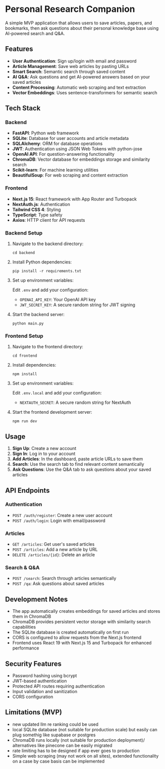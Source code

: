 # Personal Research Companion

A simple MVP application that allows users to save articles, papers, and bookmarks, then ask questions about their personal knowledge base using AI-powered search and Q&A.

## Features

- **User Authentication**: Sign up/login with email and password
- **Article Management**: Save web articles by pasting URLs
- **Smart Search**: Semantic search through saved content
- **AI Q&A**: Ask questions and get AI-powered answers based on your saved articles
- **Content Processing**: Automatic web scraping and text extraction
- **Vector Embeddings**: Uses sentence-transformers for semantic search

## Tech Stack

### Backend
- **FastAPI**: Python web framework
- **SQLite**: Database for user accounts and article metadata
- **SQLAlchemy**: ORM for database operations
- **JWT**: Authentication using JSON Web Tokens with python-jose
- **OpenAI API**: For question-answering functionality
- **ChromaDB**: Vector database for embeddings storage and similarity search
- **Scikit-learn**: For machine learning utilities
- **BeautifulSoup**: For web scraping and content extraction

### Frontend
- **Next.js 15**: React framework with App Router and Turbopack
- **NextAuth.js**: Authentication
- **Tailwind CSS 4**: Styling 
- **TypeScript**: Type safety
- **Axios**: HTTP client for API requests


### Backend Setup

1. Navigate to the backend directory:
   ```
   cd backend
   ```

2. Install Python dependencies:
   ```
   pip install -r requirements.txt
   ```

3. Set up environment variables:
   
   Edit `.env` and add your configuration:
   - `OPENAI_API_KEY`: Your OpenAI API key
   - `JWT_SECRET_KEY`: A secure random string for JWT signing
   
4. Start the backend server:
   ```
   python main.py
   ```

### Frontend Setup

1. Navigate to the frontend directory:
   ```
   cd frontend
   ```

2. Install dependencies:
   ```
   npm install
   ```

3. Set up environment variables:
   
   Edit `.env.local` and add your configuration:
   - `NEXTAUTH_SECRET`: A secure random string for NextAuth

4. Start the frontend development server:
   ```
   npm run dev
   ```

## Usage

1. **Sign Up**: Create a new account 
2. **Sign In**: Log in to your account 
3. **Add Articles**: In the dashboard, paste article URLs to save them
4. **Search**: Use the search tab to find relevant content semantically
5. **Ask Questions**: Use the Q&A tab to ask questions about your saved articles

## API Endpoints

### Authentication
- `POST /auth/register`: Create a new user account
- `POST /auth/login`: Login with email/password

### Articles
- `GET /articles`: Get user's saved articles
- `POST /articles`: Add a new article by URL
- `DELETE /articles/{id}`: Delete an article

### Search & Q&A
- `POST /search`: Search through articles semantically
- `POST /qa`: Ask questions about saved articles

## Development Notes

- The app automatically creates embeddings for saved articles and stores them in ChromaDB
- ChromaDB provides persistent vector storage with similarity search capabilities
- The SQLite database is created automatically on first run
- CORS is configured to allow requests from the Next.js frontend
- Frontend uses React 19 with Next.js 15 and Turbopack for enhanced performance

## Security Features

- Password hashing using bcrypt
- JWT-based authentication
- Protected API routes requiring authentication
- Input validation and sanitization
- CORS configuration

## Limitations (MVP)
- new updated llm re ranking could be used
-  local SQLite database (not suitable for production scale) but easily can plug somethig like supabase or postgres 
- ChromaDB runs locally (not suitable for production deployment)/ alternatives like pinecone can be easily migrated
- rate limiting has to be designed if app ever goes to production
- Simple web scraping (may not work on all sites), extended functionality on a case by case basis can be implemented